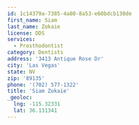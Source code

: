 ```yaml
---
id: 1c14379a-7385-4a80-8a53-e60bdcb130de
first_name: Siam
last_name: Zokaie
license: DDS
services:
  - Prosthodontist
category: Dentists
address: '3413 Antique Rose Dr'
city: 'Las Vegas'
state: NV
zip: '89135'
phone: '(702) 577-1322'
title: 'Siam Zokaie'
_geoloc:
  lng: -115.32331
  lat: 36.131341
---
```

